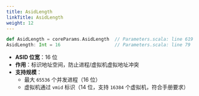 ```yaml
---
title: AsidLength
linkTitle: AsidLength
weight: 12
---
```


```scala
def AsidLength = coreParams.AsidLength  // Parameters.scala: line 619
AsidLength: Int = 16                    // Parameters.scala: line 79
```

- **ASID 位宽**：16 位
- **作用**：标识地址空间，防止进程/虚拟机虚拟地址冲突
- **支持规模**：
  - 最大 `65536` 个并发进程（16 位）
  - 虚拟机通过 `vmid` 标识（14 位，支持 `16384` 个虚拟机，符合手册要求）
